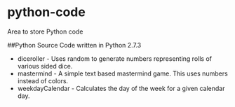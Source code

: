 python-code
===========

Area to store Python code

##Python Source Code written in Python 2.7.3
* diceroller - Uses random to generate numbers representing rolls of various sided dice.
* mastermind - A simple text based mastermind game.  This uses numbers instead of colors.
* weekdayCalendar - Calculates the day of the week for a given calendar day.
